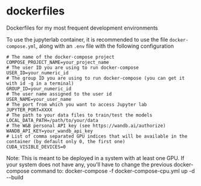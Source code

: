 # dockerfiles
Dockerfiles for my most frequent development environments

To use the jupyterlab container, it is recommended to use the file `docker-compose.yml`, along with an `.env` file with the following configuration
```
# The name of the docker-compose project
COMPOSE_PROJECT_NAME=your_project_name
# The user ID you are using to run docker-compose
USER_ID=your_numeric_id
# The group ID you are using to run docker-compose (you can get it with id -g in a terminal)
GROUP_ID=your_numeric_id
# The user name assigned to the user id
USER_NAME=your_user_name
# The port from which you want to access Jupyter lab
JUPYTER_PORT=XXXX
# The path to your data files to train/test the models
LOCAL_DATA_PATH=/path/to/your/data
# The W&B personal API key (see https://wandb.ai/authorize)
WANDB_API_KEY=your_wandb_api_key
# List of comma separated GPU indices that will be available in the container (by default only 0, the first one)
CUDA_VISIBLE_DEVICES=0
```

Note: This is meant to be deployed in a system with at least one GPU. If your system does not have any, you'll have to change the previous docker-compose command to: docker-compose -f docker-compose-cpu.yml up -d --build

